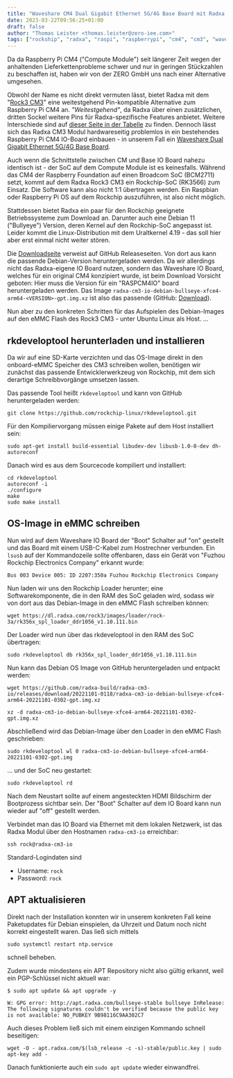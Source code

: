 ```yaml
---
title: "Waveshare CM4 Dual Gigabit Ethernet 5G/4G Base Board mit Radxa Rock 3 CM3 Compute Module in Betrieb nehmen"
date: 2023-03-22T09:56:25+01:00
draft: false
author: "Thomas Leister <thomas.leister@zero-iee.com>"
tags: ["rockship", "radxa", "raspi", "raspberrypi", "cm4", "cm3", "waveshare", "computeModule"]
---
```



Da da Raspberry Pi CM4 ("Compute Module") seit längerer Zeit wegen der anhaltenden Lieferkettenprobleme schwer und nur in geringen Stückzahlen zu beschaffen ist, haben wir von der ZERO GmbH uns nach einer Alternative umgesehen. 

Obwohl der Name es nicht direkt vermuten lässt, bietet Radxa mit dem "[Rock3 CM3](https://wiki.radxa.com/Rock3/CM/CM3)" eine weitestgehend Pin-kompatible Alternative zum Raspberry Pi CM4 an. _"Weitestgehend"_, da Radxa über einen zusätzlichen, dritten Sockel weitere Pins für Radxa-spezifische Features anbietet. Weitere Interschiede sind auf [dieser Seite in der Tabelle](https://wiki.radxa.com/Rock3/CM3/vsCM4) zu finden. Dennoch lässt sich das Radxa CM3 Modul hardwareseitig problemlos in ein bestehendes Raspberry Pi CM4 IO-Board einbauen - in unserem Fall ein [Waveshare Dual Gigabit Ethernet 5G/4G Base Board](https://www.waveshare.com/CM4-DUAL-ETH-4G-5G-BASE.htm). 

Auch wenn die Schnittstelle zwischen CM und Base IO Board nahezu identisch ist - der SoC auf dem Compute Module ist es keinesfalls. Während das CM4 der Raspberry Foundation auf einen Broadcom SoC (BCM2711) setzt, kommt auf dem Radxa Rock3 CM3 ein Rockchip-SoC (RK3566) zum Einsatz. Die Software kann also nicht 1:1 übertragen werden. Ein Raspbian oder Raspberry Pi OS auf dem Rockchip auszuführen, ist also nicht möglich.

Stattdessen bietet Radxa ein paar für den Rockchip geeignete Betriebssysteme zum Download an. Darunter auch eine Debian 11 ("Bullyeye") Version, deren Kernel auf den Rockchip-SoC angepasst ist. Leider kommt die Linux-Distribution mit dem Uraltkernel 4.19 - das soll hier aber erst einmal nicht weiter stören. 

Die [Downloadseite](https://wiki.radxa.com/Rock3/downloads) verweist auf GitHub Releaseseiten. Von dort aus kann die passende Debian-Version heruntergeladen werden. Da wir allerdings nicht das Radxa-eigene IO Board nutzen, sondern das Waveshare IO Board, welches für ein original CM4 konzipiert wurde, ist beim Download Vorsicht geboten: Hier muss die Version für ein "RASPCM4IO" board heruntergeladen werden. Das Image `radxa-cm3-io-debian-bullseye-xfce4-arm64-<VERSION>-gpt.img.xz` ist also das passende (GitHub: [Download](https://github.com/radxa-build/radxa-cm3-io/releases/tag/20221101-0118)).

Nun aber zu den konkreten Schritten für das Aufspielen des Debian-Images auf den eMMC Flash des Rock3 CM3 - unter Ubuntu Linux als Host. ...


## rkdeveloptool herunterladen und installieren

Da wir auf eine SD-Karte verzichten und das OS-Image direkt in den onboard-eMMC Speicher des CM3 schreiben wollen, benötigen wir zunächst das passende Entwicklerwerkzeug von Rockchip, mit dem sich derartige Schreibbvorgänge umsetzen lassen. 

Das passende Tool heißt `rkdeveloptool` und kann von GitHub heruntergeladen werden:

	git clone https://github.com/rockchip-linux/rkdeveloptool.git

Für den Kompiliervorgang müssen einige Pakete auf dem Host installiert sein:

	sudo apt-get install build-essential libudev-dev libusb-1.0-0-dev dh-autoreconf

Danach wird es aus dem Sourcecode kompiliert und installiert: 

	cd rkdeveloptool
	autoreconf -i
	./configure
	make
	sudo make install


## OS-Image in eMMC schreiben

Nun wird auf dem Waveshare IO Board der "Boot" Schalter auf "on" gestellt und das Board mit einem USB-C-Kabel zum Hostrechner verbunden. Ein `lsusb` auf der Kommandozeile sollte offenbaren, dass ein Gerät von "Fuzhou Rockchip Electronics Company" erkannt wurde:

	Bus 003 Device 005: ID 2207:350a Fuzhou Rockchip Electronics Company 

Nun laden wir uns den Rockchip Loader herunter; eine Softwarekomponente, die in den RAM des SoC geladen wird, sodass wir von dort aus das Debian-Image in den eMMC Flash schreiben können:

	wget https://dl.radxa.com/rock3/images/loader/rock-3a/rk356x_spl_loader_ddr1056_v1.10.111.bin

Der Loader wird nun über das rkdeveloptool in den RAM des SoC übertragen:

	sudo rkdeveloptool db rk356x_spl_loader_ddr1056_v1.10.111.bin

Nun kann das Debian OS Image von GitHub heruntergeladen und entpackt werden:

	wget https://github.com/radxa-build/radxa-cm3-io/releases/download/20221101-0118/radxa-cm3-io-debian-bullseye-xfce4-arm64-20221101-0302-gpt.img.xz
	
	xz -d radxa-cm3-io-debian-bullseye-xfce4-arm64-20221101-0302-gpt.img.xz

Abschließend wird das Debian-Image über den Loader in den eMMC Flash geschrieben:

	sudo rkdeveloptool wl 0 radxa-cm3-io-debian-bullseye-xfce4-arm64-20221101-0302-gpt.img

... und der SoC neu gestartet:

	sudo rkdeveloptool rd

Nach dem Neustart sollte auf einem angesteckten HDMI Bildschirm der Bootprozess sichtbar sein. Der "Boot" Schalter auf dem IO Board kann nun wieder auf "off" gestellt werden. 

Verbindet man das IO Board via Ethernet mit dem lokalen Netzwerk, ist das Radxa Modul über den Hostnamen `radxa-cm3-io` erreichbar:

	ssh rock@radxa-cm3-io

Standard-Logindaten sind

* Username: `rock`
* Password: `rock`


## APT aktualisieren

Direkt nach der Installation konnten wir in unserem konkreten Fall keine Paketupdates für Debian einspielen, da Uhrzeit und Datum noch nicht korrekt eingestellt waren. Das ließ sich mittels 

	sudo systemctl restart ntp.service

schnell beheben. 

Zudem wurde mindestens ein APT Repository nicht also gültig erkannt, weil ein PGP-Schlüssel nicht aktuell war:

	$ sudo apt update && apt upgrade -y
	
	W: GPG error: http://apt.radxa.com/bullseye-stable bullseye InRelease: The following signatures couldn't be verified because the public key is not available: NO_PUBKEY 9B98116C9AA302C7

Auch dieses Problem ließ sich mit einem einzigen Kommando schnell beseitigen: 

	wget -O - apt.radxa.com/$(lsb_release -c -s)-stable/public.key | sudo apt-key add -

Danach funktionierte auch ein `sudo apt update` wieder einwandfrei. 



